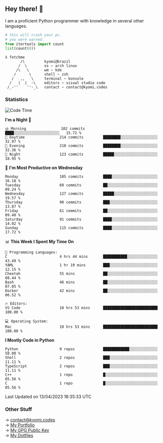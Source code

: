 ## Hey there! 👋
I am a proficient Python programmer with knowledge in several other languages.

```py
# this will crash your pc.
# you were warned.
from itertools import count
list(count(0))
```
```
λ fetchme
       /\         kyomi@brazil
      /  \        os ~ arch linux
     /\   \       wm ~ kde
    /      \      shell ~ zsh
   /   ,,   \     terminal ~ konsole
  /   |  |  -\    editors ~ visual studio code
 /_-''    ''-_\   contact ~ contact@kyomi.codes
```

### Statistics
<!--START_SECTION:waka-->
![Code Time](http://img.shields.io/badge/Code%20Time-321%20hrs%2048%20mins-blue)

**I'm a Night 🦉** 

```text
🌞 Morning                102 commits         ████░░░░░░░░░░░░░░░░░░░░░   15.72 % 
🌆 Daytime                214 commits         ████████░░░░░░░░░░░░░░░░░   32.97 % 
🌃 Evening                210 commits         ████████░░░░░░░░░░░░░░░░░   32.36 % 
🌙 Night                  123 commits         █████░░░░░░░░░░░░░░░░░░░░   18.95 % 
```
📅 **I'm Most Productive on Wednesday** 

```text
Monday                   105 commits         ████░░░░░░░░░░░░░░░░░░░░░   16.18 % 
Tuesday                  60 commits          ██░░░░░░░░░░░░░░░░░░░░░░░   09.24 % 
Wednesday                127 commits         █████░░░░░░░░░░░░░░░░░░░░   19.57 % 
Thursday                 90 commits          ███░░░░░░░░░░░░░░░░░░░░░░   13.87 % 
Friday                   61 commits          ██░░░░░░░░░░░░░░░░░░░░░░░   09.40 % 
Saturday                 91 commits          ████░░░░░░░░░░░░░░░░░░░░░   14.02 % 
Sunday                   115 commits         ████░░░░░░░░░░░░░░░░░░░░░   17.72 % 
```


📊 **This Week I Spent My Time On** 

```text
💬 Programming Languages: 
C                        4 hrs 44 mins       ███████████░░░░░░░░░░░░░░   43.49 % 
YAML                     1 hr 19 mins        ███░░░░░░░░░░░░░░░░░░░░░░   12.15 % 
Cheetah                  55 mins             ██░░░░░░░░░░░░░░░░░░░░░░░   08.44 % 
Bash                     46 mins             ██░░░░░░░░░░░░░░░░░░░░░░░   07.05 % 
Docker                   42 mins             ██░░░░░░░░░░░░░░░░░░░░░░░   06.52 % 

🔥 Editors: 
VS Code                  10 hrs 53 mins      █████████████████████████   100.00 % 

💻 Operating System: 
Mac                      10 hrs 53 mins      █████████████████████████   100.00 % 
```

**I Mostly Code in Python** 

```text
Python                   9 repos             ████████████░░░░░░░░░░░░░   50.00 % 
Shell                    2 repos             ███░░░░░░░░░░░░░░░░░░░░░░   11.11 % 
TypeScript               2 repos             ███░░░░░░░░░░░░░░░░░░░░░░   11.11 % 
C++                      1 repo              █░░░░░░░░░░░░░░░░░░░░░░░░   05.56 % 
C                        1 repo              █░░░░░░░░░░░░░░░░░░░░░░░░   05.56 % 
```




 Last Updated on 13/04/2023 18:35:33 UTC
<!--END_SECTION:waka-->

### Other Stuff

→ contact@kyomi.codes<br />
→ [My Portfolio](https://kyomi.codes)<br />
→ [My GPG Public Key](https://github.com/bitterteriyaki.gpg)<br />
→ [My Dotfiles](https://github.com/bitterteriyaki/dotfiles) 
